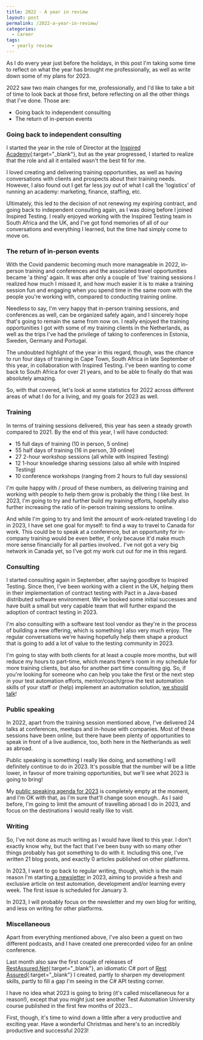 ```yaml
---
title: 2022 - A year in review
layout: post
permalink: /2022-a-year-in-review/
categories:
  - Career
tags:
  - yearly review
---
```

As I do every year just before the holidays, in this post I'm taking some time to reflect on what the year has brought me professionally, as well as write down some of my plans for 2023.

2022 saw two main changes for me, professionally, and I'd like to take a bit of time to look back at those first, before reflecting on all the other things that I've done. Those are:

* Going back to independent consulting
* The return of in-person events

### Going back to independent consulting
I started the year in the role of Director at the [Inspired Academy](https://www.inspiredtesting.com/academy){:target="_blank"}, but as the year progressed, I started to realize that the role and all it entailed wasn't the best fit for me.

I loved creating and delivering training opportunities, as well as having conversations with clients and prospects about their training needs. However, I also found out I get far less joy out of what I call the 'logistics' of running an academy: marketing, finance, staffing, etc.

Ultimately, this led to the decision of not renewing my expiring contract, and going back to independent consulting again, as I was doing before I joined Inspired Testing. I really enjoyed working with the Inspired Testing team in South Africa and the UK, and I've got fond memories of all of our conversations and everything I learned, but the time had simply come to move on.

### The return of in-person events
With the Covid pandemic becoming much more manageable in 2022, in-person training and conferences and the associated travel opportunities became 'a thing' again. It was after only a couple of 'live' training sessions I realized how much I missed it, and how much easier it is to make a training session fun and engaging when you spend time in the same room with the people you're working with, compared to conducting training online.

Needless to say, I'm very happy that in-person training sessions, and conferences as well, can be organized safely again, and I sincerely hope that's going to remain the same from now on. I really enjoyed the training opportunities I got with some of my training clients in the Netherlands, as well as the trips I've had the privilege of taking to conferences in Estonia, Sweden, Germany and Portugal.

The undoubted highlight of the year in this regard, though, was the chance to run four days of training in Cape Town, South Africa in late September of this year, in collaboration with Inspired Testing. I've been wanting to come back to South Africa for over 21 years, and to be able to finally do that was absolutely amazing.

So, with that covered, let's look at some statistics for 2022 across different areas of what I do for a living, and my goals for 2023 as well.

### Training
In terms of training sessions delivered, this year has seen a steady growth compared to 2021. By the end of this year, I will have conducted:

* 15 full days of training (10 in person, 5 online)
* 55 half days of training (16 in person, 39 online)
* 27 2-hour workshop sessions (all while with Inspired Testing)
* 12 1-hour knowledge sharing sessions (also all while with Inspired Testing)
* 10 conference workshops (ranging from 2 hours to full day sessions)

I'm quite happy with / proud of these numbers, as delivering training and working with people to help them grow is probably the thing I like best. In 2023, I'm going to try and further build my training efforts, hopefully also further increasing the ratio of in-person training sessions to online.

And while I'm going to try and limit the amount of work-related traveling I do in 2023, I have set one goal for myself: to find a way to travel to Canada for work. This could be to speak at a conference, but an opportunity for in-company training would be even better, if only because it'd make much more sense financially for all parties involved.. I've not got a very big network in Canada yet, so I've got my work cut out for me in this regard.

### Consulting
I started consulting again in September, after saying goodbye to Inspired Testing. Since then, I've been working with a client in the UK, helping them in their implementation of contract testing with Pact in a Java-based distributed software environment. We've booked some initial successes and have built a small but very capable team that will further expand the adoption of contract testing in 2023.

I'm also consulting with a software test tool vendor as they're in the process of building a new offering, which is something I also very much enjoy. The regular conversations we're having hopefully help them shape a product that is going to add a lot of value to the testing community in 2023.

I'm going to stay with both clients for at least a couple more months, but will reduce my hours to part-time, which means there's room in my schedule for more training clients, but also for another part time consulting gig. So, if you're looking for someone who can help you take the first or the next step in your test automation efforts, mentor/coach/grow the test automation skills of your staff or (help) implement an automation solution, [we should talk](mailto:bas@ontestautomation.com)!

### Public speaking
In 2022, apart from the training session mentioned above, I've delivered 24 talks at conferences, meetups and in-house with companies. Most of these sessions have been online, but there have been plenty of opportunities to speak in front of a live audience, too, both here in the Netherlands as well as abroad.

Public speaking is something I really like doing, and something I will definitely continue to do in 2023. It's possible that the number will be a little lower, in favour of more training opportunities, but we'll see what 2023 is going to bring!

My [public speaking agenda for 2023](/) is completely empty at the moment, and I'm OK with that, as I'm sure that'll change soon enough.. As I said before, I'm going to limit the amount of travelling abroad I do in 2023, and focus on the destinations I would really like to visit.

### Writing
So, I've not done as much writing as I would have liked to this year. I don't exactly know why, but the fact that I've been busy with so many other things probably has got something to do with it. Including this one, I've written 21 blog posts, and exactly 0 articles published on other platforms.

In 2023, I want to go back to regular writing, though, which is the main reason I'm starting [a newsletter](/newsletter/) in 2023, aiming to provide a fresh and exclusive article on test automation, development and/or learning every week. The first issue is scheduled for January 3.

In 2023, I will probably focus on the newsletter and my own blog for writing, and less on writing for other platforms.

### Miscellaneous
Apart from everything mentioned above, I've also been a guest on two different podcasts, and I have created one prerecorded video for an online conference.

Last month also saw the first couple of releases of [RestAssured.Net](https://github.com/basdijkstra/rest-assured-net){:target="_blank"}, an idiomatic C# port of [Rest Assured](https://rest-assured.io){:target="_blank"} I created, partly to sharpen my development skills, partly to fill a gap I'm seeing in the C# API testing corner.

I have no idea what 2023 is going to bring (it's called miscellaneous for a reason!), except that you might just see another Test Automation University course published in the first few months of 2023...

First, though, it's time to wind down a little after a very productive and exciting year. Have a wonderful Christmas and here's to an incredibly productive and successful 2023!